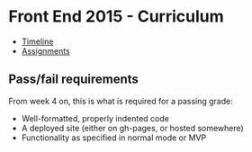 # Front End 2015 - Curriculum

- [Timeline](timeline.md)
- [Assignments](assignments)

## Pass/fail requirements

From week 4 on, this is what is required for a passing grade:

- Well-formatted, properly indented code
- A deployed site (either on gh-pages, or hosted somewhere)
- Functionality as specified in normal mode or MVP
